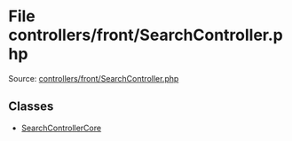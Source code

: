File controllers/front/SearchController.php
=========

Source: [controllers/front/SearchController.php](https://github.com/PrestaShop/PrestaShop/blob/1.5.4.0/controllers/front/SearchController.php)


Classes
-------

* [SearchControllerCore](class.SearchControllerCore.md)

